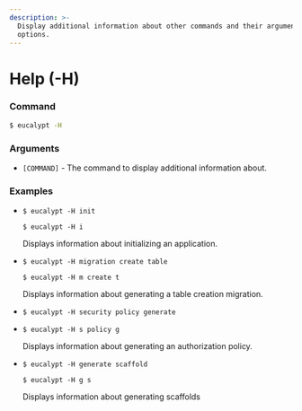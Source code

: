 ```yaml
---
description: >-
  Display additional information about other commands and their arguments and
  options.
---
```


# Help \(-H\)

### Command

```bash
$ eucalypt -H
```

### Arguments

* `[COMMAND]` - The command to display additional information about.

### Examples

* `$ eucalypt -H init`

  `$ eucalypt -H i`

  Displays information about initializing an application.

* `$ eucalypt -H migration create table`

  `$ eucalypt -H m create t`

  Displays information about generating a table creation migration.

* `$ eucalypt -H security policy generate`
* `$ eucalypt -H s policy g`

  Displays information about generating an authorization policy.

* `$ eucalypt -H generate scaffold`

  `$ eucalypt -H g s`

  Displays information about generating scaffolds



